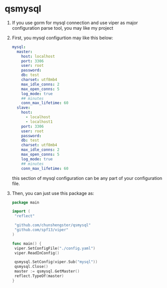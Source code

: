 # qsmysql

1. If you use gorm for mysql connection and use viper as major configuration parse tool, you may like my project

2. First, you mysql configurtion may like this below:

   ```yaml
   mysql:
     master:
       host: localhost
       port: 3306
       user: root
       password:
       db: test
       charset: utf8mb4
       max_idle_conns: 2
       max_open_conns: 5
       log_mode: true
       ## minutes
       conn_max_lifetime: 60
     slave:
       host:
         - localhost
         - localhost1
       port: 3306
       user: root
       password:
       db: test
       charset: utf8mb4
       max_idle_conns: 2
       max_open_conns: 5
       log_mode: true
       ## minutes
       conn_max_lifetime: 60
   ```

   this section of mysql configuration can be any part of your configuration file.

3. Then, you can just use this package as:

   ```go
   package main
   
   import (
   	"reflect"
   
   	"github.com/chunshengster/qsmysql"
   	"github.com/spf13/viper"
   )
   
   func main() {
   	viper.SetConfigFile("./config.yaml")
   	viper.ReadInConfig()
   
   	qsmysql.SetConfig(viper.Sub("mysql"))
   	qsmysql.Close()
   	master := qsmysql.GetMaster()
   	reflect.TypeOf(master)
   }
   ```

   

